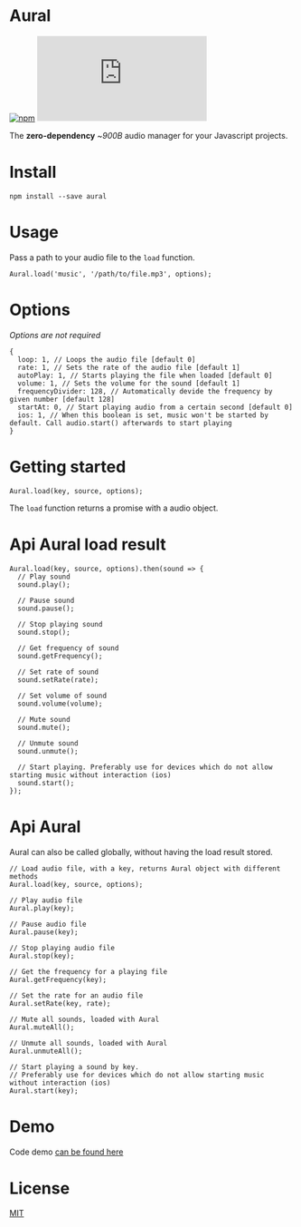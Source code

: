 # Aural
[![npm](https://img.shields.io/npm/v/aural.svg)](http://npm.im/aural)
[![gzip size](http://img.badgesize.io/https://unpkg.com/aural/dist/index.js?compression=gzip)](https://unpkg.com/aural/dist/index.js)

The __zero-dependency__ ~_900B_ audio manager for your Javascript projects.

# Install

```
npm install --save aural
```

# Usage

Pass a path to your audio file to the `load` function.

```
Aural.load('music', '/path/to/file.mp3', options);
```

# Options

_Options are not required_

```
{
  loop: 1, // Loops the audio file [default 0]
  rate: 1, // Sets the rate of the audio file [default 1]
  autoPlay: 1, // Starts playing the file when loaded [default 0]
  volume: 1, // Sets the volume for the sound [default 1]
  frequencyDivider: 128, // Automatically devide the frequency by given number [default 128]
  startAt: 0, // Start playing audio from a certain second [default 0]
  ios: 1, // When this boolean is set, music won't be started by default. Call audio.start() afterwards to start playing
}
```

# Getting started
`Aural.load(key, source, options);`

The `load` function returns a promise with a audio object.

# Api Aural load result
```
Aural.load(key, source, options).then(sound => {
  // Play sound
  sound.play();

  // Pause sound
  sound.pause();

  // Stop playing sound
  sound.stop();

  // Get frequency of sound
  sound.getFrequency();

  // Set rate of sound
  sound.setRate(rate);
  
  // Set volume of sound
  sound.volume(volume);

  // Mute sound
  sound.mute();

  // Unmute sound
  sound.unmute();

  // Start playing. Preferably use for devices which do not allow starting music without interaction (ios)
  sound.start();
});
```

# Api Aural

Aural can also be called globally, without having the load result stored.

```
// Load audio file, with a key, returns Aural object with different methods
Aural.load(key, source, options);

// Play audio file
Aural.play(key);

// Pause audio file
Aural.pause(key);

// Stop playing audio file
Aural.stop(key);

// Get the frequency for a playing file
Aural.getFrequency(key);

// Set the rate for an audio file
Aural.setRate(key, rate);

// Mute all sounds, loaded with Aural
Aural.muteAll();

// Unmute all sounds, loaded with Aural
Aural.unmuteAll();

// Start playing a sound by key.
// Preferably use for devices which do not allow starting music without interaction (ios)
Aural.start(key);
```

# Demo
Code demo [can be found here](https://stackblitz.com/edit/aural)

# License

[MIT](https://oss.ninja/mit/mjanssen/)
